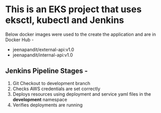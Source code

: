 # This is an EKS project that uses eksctl, kubectl and Jenkins

Below docker images were used to the create the application and are in Docker Hub -
- jeenapandit/external-api:v1.0
- jeenapandit/internal-api:v1.0

## Jenkins Pipeline Stages -
1. Git Checkout to development branch
2. Checks AWS credentials are set correctly
3. Deploys resources using deployment and service yaml files in the **development** namespace
4. Verifies deployments are running
